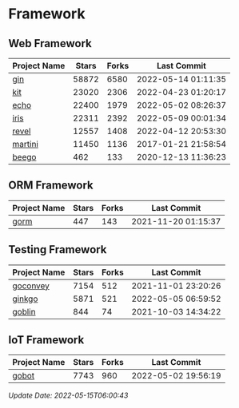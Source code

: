 # Framework

## Web Framework
| Project Name | Stars | Forks | Last Commit |
| ------------ | ----- | ----- | ----------- |
| [gin](https://github.com/gin-gonic/gin) | 58872 | 6580 | 2022-05-14 01:11:35 |
| [kit](https://github.com/go-kit/kit) | 23020 | 2306 | 2022-04-23 01:20:17 |
| [echo](https://github.com/labstack/echo) | 22400 | 1979 | 2022-05-02 08:26:37 |
| [iris](https://github.com/kataras/iris) | 22311 | 2392 | 2022-05-09 00:01:34 |
| [revel](https://github.com/revel/revel) | 12557 | 1408 | 2022-04-12 20:53:30 |
| [martini](https://github.com/go-martini/martini) | 11450 | 1136 | 2017-01-21 21:58:54 |
| [beego](https://github.com/astaxie/beego) | 462 | 133 | 2020-12-13 11:36:23 |

## ORM Framework
| Project Name | Stars | Forks | Last Commit |
| ------------ | ----- | ----- | ----------- |
| [gorm](https://github.com/jinzhu/gorm) | 447 | 143 | 2021-11-20 01:15:37 |

## Testing Framework
| Project Name | Stars | Forks | Last Commit |
| ------------ | ----- | ----- | ----------- |
| [goconvey](https://github.com/smartystreets/goconvey) | 7154 | 512 | 2021-11-01 23:20:26 |
| [ginkgo](https://github.com/onsi/ginkgo) | 5871 | 521 | 2022-05-05 06:59:52 |
| [goblin](https://github.com/franela/goblin) | 844 | 74 | 2021-10-03 14:34:22 |

## IoT Framework
| Project Name | Stars | Forks | Last Commit |
| ------------ | ----- | ----- | ----------- |
| [gobot](https://github.com/hybridgroup/gobot) | 7743 | 960 | 2022-05-02 19:56:19 |

*Update Date: 2022-05-15T06:00:43*